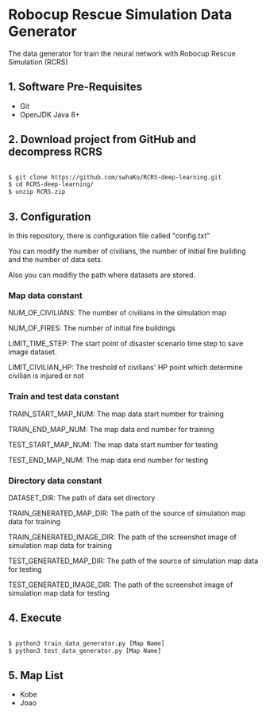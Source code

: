 # Robocup Rescue Simulation Data Generator
The data generator for train the neural network with Robocup Rescue Simulation (RCRS)

## 1. Software Pre-Requisites

- Git
- OpenJDK Java 8+

## 2. Download project from GitHub and decompress RCRS

```bash

$ git clone https://github.com/swhaKo/RCRS-deep-learning.git
$ cd RCRS-deep-learning/
$ unzip RCRS.zip
```
## 3. Configuration

In this repository, there is configuration file called "config.txt"

You can modify the number of civilians, the number of initial fire building and the number of data sets.

Also you can modifiy the path where datasets are stored.


### Map data constant
NUM_OF_CIVILIANS: The number of civilians in the simulation map

NUM_OF_FIRES: The number of initial fire buildings

LIMIT_TIME_STEP: The start point of disaster scenario time step to save image dataset.

LIMIT_CIVILIAN_HP: The treshold of civilians' HP point which determine civilian is injured or not


### Train and test data constant
TRAIN_START_MAP_NUM: The map data start number for training

TRAIN_END_MAP_NUM: The map data end number for training

TEST_START_MAP_NUM: The map data start number for testing

TEST_END_MAP_NUM: The map data end number for testing


### Directory data constant
DATASET_DIR: The path of data set directory

TRAIN_GENERATED_MAP_DIR: The path of the source of simulation map data for training

TRAIN_GENERATED_IMAGE_DIR: The path of the screenshot image of simulation map data for training

TEST_GENERATED_MAP_DIR: The path of the source of simulation map data for testing

TEST_GENERATED_IMAGE_DIR: The path of the screenshot image of simulation map data for testing




## 4. Execute
```bash

$ python3 train_data_generator.py [Map Name]
$ python3 test_data_generator.py [Map Name]
```

## 5. Map List

- Kobe
- Joao



